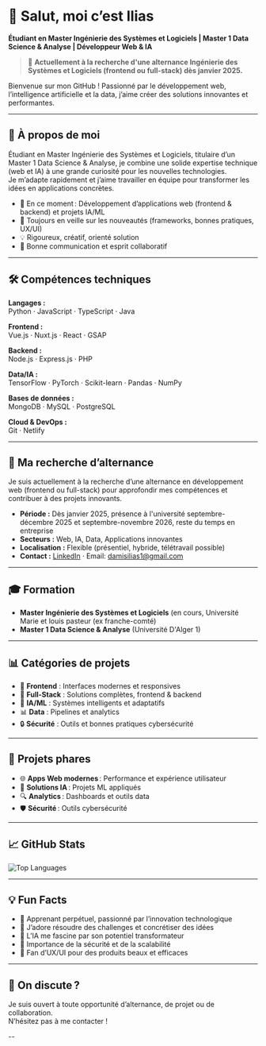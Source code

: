# 👋 Salut, moi c’est Ilias

**Étudiant en Master Ingénierie des Systèmes et Logiciels | Master 1 Data Science & Analyse | Développeur Web & IA**

> 🎯 **Actuellement à la recherche d'une alternance Ingénierie des Systèmes et Logiciels (frontend ou full-stack) dès janvier 2025.**

Bienvenue sur mon GitHub ! Passionné par le développement web, l’intelligence artificielle et la data, j’aime créer des solutions innovantes et performantes.

---

## 🚀 À propos de moi

Étudiant en Master Ingénierie des Systèmes et Logiciels, titulaire d’un Master 1 Data Science & Analyse, je combine une solide expertise technique (web et IA) à une grande curiosité pour les nouvelles technologies.  
Je m’adapte rapidement et j’aime travailler en équipe pour transformer les idées en applications concrètes.

- 🔭 En ce moment : Développement d’applications web (frontend & backend) et projets IA/ML
- 🌱 Toujours en veille sur les nouveautés (frameworks, bonnes pratiques, UX/UI)
- 💡 Rigoureux, créatif, orienté solution
- 🤝 Bonne communication et esprit collaboratif

---

## 🛠️ Compétences techniques

**Langages :**  
Python · JavaScript · TypeScript · Java

**Frontend :**  
Vue.js · Nuxt.js · React · GSAP

**Backend :**  
Node.js · Express.js · PHP

**Data/IA :**  
TensorFlow · PyTorch · Scikit-learn · Pandas · NumPy

**Bases de données :**  
MongoDB · MySQL · PostgreSQL

**Cloud & DevOps :**  
Git · Netlify

---

## 💼 Ma recherche d’alternance

Je suis actuellement à la recherche d’une alternance en développement web (frontend ou full-stack) pour approfondir mes compétences et contribuer à des projets innovants.

- **Période :** Dès janvier 2025, présence à l'université septembre-décembre 2025 et septembre-novembre 2026, reste du temps en entreprise
- **Secteurs :** Web, IA, Data, Applications innovantes
- **Localisation :** Flexible (présentiel, hybride, télétravail possible)
- **Contact :** [LinkedIn](https://www.linkedin.com/in/ilias-damis-22a500295/) · Email: damisilias1@gmail.com

---

## 🎓 Formation

- **Master Ingénierie des Systèmes et Logiciels** (en cours, Université Marie et louis pasteur (ex franche-comté)
- **Master 1 Data Science & Analyse** (Université D'Alger 1)

---

## 📊 Catégories de projets

- 🎨 **Frontend** : Interfaces modernes et responsives
- 🚀 **Full-Stack** : Solutions complètes, frontend & backend
- 🧠 **IA/ML** : Systèmes intelligents et adaptatifs
- 📊 **Data** : Pipelines et analytics
- 🔒 **Sécurité** : Outils et bonnes pratiques cybersécurité

---

## 🌟 Projets phares

- 🌐 **Apps Web modernes** : Performance et expérience utilisateur
- 🤖 **Solutions IA** : Projets ML appliqués
- 🔍 **Analytics** : Dashboards et outils data
- 🛡️ **Sécurité** : Outils cybersécurité

---

## 📈 GitHub Stats

![Top Languages](https://github-readme-stats.vercel.app/api/top-langs/?username=iliasdms&layout=compact&hide_border=true)

---

## 💡 Fun Facts

- 🌱 Apprenant perpétuel, passionné par l’innovation technologique
- 🎯 J’adore résoudre des challenges et concrétiser des idées
- 🤖 L’IA me fascine par son potentiel transformateur
- 🔐 Importance de la sécurité et de la scalabilité
- 🎨 Fan d’UX/UI pour des produits beaux et efficaces

---

## 🤝 On discute ?

Je suis ouvert à toute opportunité d’alternance, de projet ou de collaboration.  
N’hésitez pas à me contacter !

--

